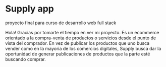 # Supply app
proyecto final para curso de desarrollo web full stack

Hola! Gracias por tomarte el tiempo en ver mi proyecto. Es un ecommerce orientado a la compra-venta de productos o servicios desde el punto de vista del comprador. En vez de publicar los productos que uno busca vender como en la mayoria de los comercios digitales, Supply busca dar la oportunidad de generar publicaciones de productos que la parte esté buscando comprar.
